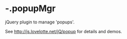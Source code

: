 -.popupMgr
=======

jQuery plugin to manage 'popups'.

See http://js.lovelotte.net/jQ/popup for details and demos. 
